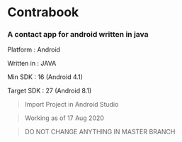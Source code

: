 # Contrabook

### A contact app for android written in java

Platform : Android

Written in : JAVA

Min SDK : 16 (Android 4.1)

Target SDK : 27 (Android 8.1)


> Import Project in Android Studio

> Working as of 17 Aug 2020

> DO NOT CHANGE ANYTHING IN MASTER BRANCH